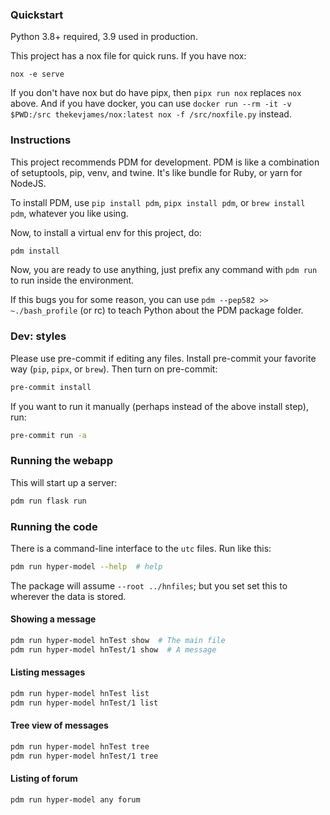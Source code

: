 ### Quickstart

Python 3.8+ required, 3.9 used in production.

This project has a nox file for quick runs. If you have nox:

```console
nox -e serve
```

If you don't have nox but do have pipx, then `pipx run nox` replaces `nox`
above. And if you have docker, you can use
`docker run --rm -it -v $PWD:/src thekevjames/nox:latest nox -f /src/noxfile.py`
instead.

### Instructions

This project recommends PDM for development. PDM is like a combination of
setuptools, pip, venv, and twine. It's like bundle for Ruby, or yarn for NodeJS.

To install PDM, use `pip install pdm`, `pipx install pdm`, or
`brew install pdm`, whatever you like using.

Now, to install a virtual env for this project, do:

```bash
pdm install
```

Now, you are ready to use anything, just prefix any command with `pdm run` to
run inside the environment.

If this bugs you for some reason, you can use `pdm --pep582 >> ~./bash_profile`
(or rc) to teach Python about the PDM package folder.

### Dev: styles

Please use pre-commit if editing any files. Install pre-commit your favorite way
(`pip`, `pipx`, or `brew`). Then turn on pre-commit:

```bash
pre-commit install
```

If you want to run it manually (perhaps instead of the above install step), run:

```bash
pre-commit run -a
```

### Running the webapp

This will start up a server:

```bash
pdm run flask run
```

### Running the code

There is a command-line interface to the `utc` files. Run like this:

```bash
pdm run hyper-model --help  # help
```

The package will assume `--root ../hnfiles`; but you set set this to wherever
the data is stored.

#### Showing a message

```bash
pdm run hyper-model hnTest show  # The main file
pdm run hyper-model hnTest/1 show  # A message
```

#### Listing messages

```bash
pdm run hyper-model hnTest list
pdm run hyper-model hnTest/1 list
```

#### Tree view of messages

```bash
pdm run hyper-model hnTest tree
pdm run hyper-model hnTest/1 tree
```

#### Listing of forum

```bash
pdm run hyper-model any forum
```
